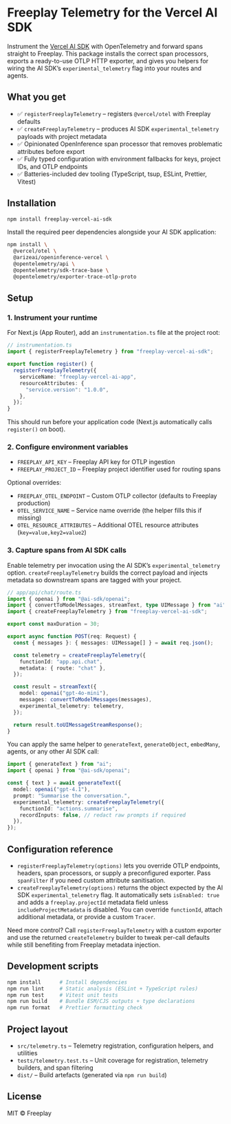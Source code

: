 # Freeplay Telemetry for the Vercel AI SDK

Instrument the [Vercel AI SDK](https://ai-sdk.dev/docs) with OpenTelemetry and forward spans straight to Freeplay. This package installs the correct span processors, exports a ready-to-use OTLP HTTP exporter, and gives you helpers for wiring the AI SDK’s `experimental_telemetry` flag into your routes and agents.

## What you get

- ✅ `registerFreeplayTelemetry` – registers `@vercel/otel` with Freeplay defaults
- ✅ `createFreeplayTelemetry` – produces AI SDK `experimental_telemetry` payloads with project metadata
- ✅ Opinionated OpenInference span processor that removes problematic attributes before export
- ✅ Fully typed configuration with environment fallbacks for keys, project IDs, and OTLP endpoints
- ✅ Batteries-included dev tooling (TypeScript, tsup, ESLint, Prettier, Vitest)

## Installation

```bash
npm install freeplay-vercel-ai-sdk
```

Install the required peer dependencies alongside your AI SDK application:

```bash
npm install \
  @vercel/otel \
  @arizeai/openinference-vercel \
  @opentelemetry/api \
  @opentelemetry/sdk-trace-base \
  @opentelemetry/exporter-trace-otlp-proto
```

## Setup

### 1. Instrument your runtime

For Next.js (App Router), add an `instrumentation.ts` file at the project root:

```ts
// instrumentation.ts
import { registerFreeplayTelemetry } from "freeplay-vercel-ai-sdk";

export function register() {
  registerFreeplayTelemetry({
    serviceName: "freeplay-vercel-ai-app",
    resourceAttributes: {
      "service.version": "1.0.0",
    },
  });
}
```

This should run before your application code (Next.js automatically calls `register()` on boot).

### 2. Configure environment variables

- `FREEPLAY_API_KEY` – Freeplay API key for OTLP ingestion
- `FREEPLAY_PROJECT_ID` – Freeplay project identifier used for routing spans

Optional overrides:

- `FREEPLAY_OTEL_ENDPOINT` – Custom OTLP collector (defaults to Freeplay production)
- `OTEL_SERVICE_NAME` – Service name override (the helper fills this if missing)
- `OTEL_RESOURCE_ATTRIBUTES` – Additional OTEL resource attributes (`key=value,key2=value2`)

### 3. Capture spans from AI SDK calls

Enable telemetry per invocation using the AI SDK’s `experimental_telemetry` option. `createFreeplayTelemetry` builds the correct payload and injects metadata so downstream spans are tagged with your project.

```ts
// app/api/chat/route.ts
import { openai } from "@ai-sdk/openai";
import { convertToModelMessages, streamText, type UIMessage } from "ai";
import { createFreeplayTelemetry } from "freeplay-vercel-ai-sdk";

export const maxDuration = 30;

export async function POST(req: Request) {
  const { messages }: { messages: UIMessage[] } = await req.json();

  const telemetry = createFreeplayTelemetry({
    functionId: "app.api.chat",
    metadata: { route: "chat" },
  });

  const result = streamText({
    model: openai("gpt-4o-mini"),
    messages: convertToModelMessages(messages),
    experimental_telemetry: telemetry,
  });

  return result.toUIMessageStreamResponse();
}
```

You can apply the same helper to `generateText`, `generateObject`, `embedMany`, agents, or any other AI SDK call:

```ts
import { generateText } from "ai";
import { openai } from "@ai-sdk/openai";

const { text } = await generateText({
  model: openai("gpt-4.1"),
  prompt: "Summarise the conversation.",
  experimental_telemetry: createFreeplayTelemetry({
    functionId: "actions.summarise",
    recordInputs: false, // redact raw prompts if required
  }),
});
```

## Configuration reference

- `registerFreeplayTelemetry(options)` lets you override OTLP endpoints, headers, span processors, or supply a preconfigured exporter. Pass `spanFilter` if you need custom attribute sanitisation.
- `createFreeplayTelemetry(options)` returns the object expected by the AI SDK `experimental_telemetry` flag. It automatically sets `isEnabled: true` and adds a `freeplay.projectId` metadata field unless `includeProjectMetadata` is disabled. You can override `functionId`, attach additional metadata, or provide a custom `Tracer`.

Need more control? Call `registerFreeplayTelemetry` with a custom exporter and use the returned `createTelemetry` builder to tweak per-call defaults while still benefiting from Freeplay metadata injection.

## Development scripts

```bash
npm install      # Install dependencies
npm run lint     # Static analysis (ESLint + TypeScript rules)
npm run test     # Vitest unit tests
npm run build    # Bundle ESM/CJS outputs + type declarations
npm run format   # Prettier formatting check
```

## Project layout

- `src/telemetry.ts` – Telemetry registration, configuration helpers, and utilities
- `tests/telemetry.test.ts` – Unit coverage for registration, telemetry builders, and span filtering
- `dist/` – Build artefacts (generated via `npm run build`)

## License

MIT © Freeplay
